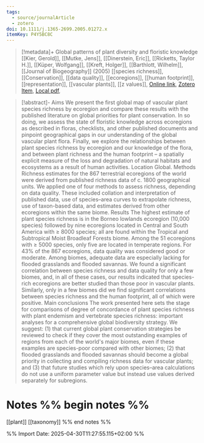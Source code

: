 ```yaml
---
tags:
  - source/journalArticle
  - zotero
doi: 10.1111/j.1365-2699.2005.01272.x
itemKey: P4Y5BC8C
---
```

>[!metadata]+
> Global patterns of plant diversity and floristic knowledge
> [[Kier, Gerold]], [[Mutke, Jens]], [[Dinerstein, Eric]], [[Ricketts, Taylor H.]], [[Küper, Wolfgang]], [[Kreft, Holger]], [[Barthlott, Wilhelm]], 
> [[Journal of Biogeography]] (2005)
> [[species richness]], [[Conservation]], [[data quality]], [[ecoregions]], [[human footprint]], [[representation]], [[vascular plants]], [[z values]], 
> [Online link](https://onlinelibrary.wiley.com/doi/abs/10.1111/j.1365-2699.2005.01272.x), [Zotero Item](zotero://select/library/items/P4Y5BC8C), [Local pdf](file://C:/Users/aburg/Documents/references/zotero/storage/LKVDXLXH/Kier2005_Globalpatterns.pdf), 

>[!abstract]-
>Aims We present the first global map of vascular plant species richness by ecoregion and compare these results with the published literature on global priorities for plant conservation. In so doing, we assess the state of floristic knowledge across ecoregions as described in floras, checklists, and other published documents and pinpoint geographical gaps in our understanding of the global vascular plant flora. Finally, we explore the relationships between plant species richness by ecoregion and our knowledge of the flora, and between plant richness and the human footprint – a spatially explicit measure of the loss and degradation of natural habitats and ecosystems as a result of human activities. Location Global. Methods Richness estimates for the 867 terrestrial ecoregions of the world were derived from published richness data of c. 1800 geographical units. We applied one of four methods to assess richness, depending on data quality. These included collation and interpretation of published data, use of species–area curves to extrapolate richness, use of taxon-based data, and estimates derived from other ecoregions within the same biome. Results The highest estimate of plant species richness is in the Borneo lowlands ecoregion (10,000 species) followed by nine ecoregions located in Central and South America with ≥ 8000 species; all are found within the Tropical and Subtropical Moist Broadleaf Forests biome. Among the 51 ecoregions with ≥ 5000 species, only five are located in temperate regions. For 43% of the 867 ecoregions, data quality was considered good or moderate. Among biomes, adequate data are especially lacking for flooded grasslands and flooded savannas. We found a significant correlation between species richness and data quality for only a few biomes, and, in all of these cases, our results indicated that species-rich ecoregions are better studied than those poor in vascular plants. Similarly, only in a few biomes did we find significant correlations between species richness and the human footprint, all of which were positive. Main conclusions The work presented here sets the stage for comparisons of degree of concordance of plant species richness with plant endemism and vertebrate species richness: important analyses for a comprehensive global biodiversity strategy. We suggest: (1) that current global plant conservation strategies be reviewed to check if they cover the most outstanding examples of regions from each of the world's major biomes, even if these examples are species-poor compared with other biomes; (2) that flooded grasslands and flooded savannas should become a global priority in collecting and compiling richness data for vascular plants; and (3) that future studies which rely upon species–area calculations do not use a uniform parameter value but instead use values derived separately for subregions.

# Notes %% begin notes %%
[[plant]]
[[taxonomy]]
%% end notes %%




%% Import Date: 2025-04-30T11:27:55.115+02:00 %%
